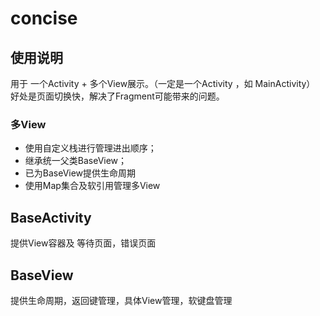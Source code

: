 # concise

## 使用说明
用于 一个Activity + 多个View展示。（一定是一个Activity ，如 MainActivity）
好处是页面切换快，解决了Fragment可能带来的问题。

### 多View
* 使用自定义栈进行管理进出顺序；
* 继承统一父类BaseView；
* 已为BaseView提供生命周期
* 使用Map集合及软引用管理多View

## BaseActivity
提供View容器及 等待页面，错误页面

## BaseView
提供生命周期，返回键管理，具体View管理，软键盘管理
